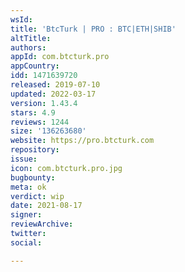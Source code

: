 ```yaml
---
wsId: 
title: 'BtcTurk | PRO : BTC|ETH|SHIB'
altTitle: 
authors: 
appId: com.btcturk.pro
appCountry: 
idd: 1471639720
released: 2019-07-10
updated: 2022-03-17
version: 1.43.4
stars: 4.9
reviews: 1244
size: '136263680'
website: https://pro.btcturk.com
repository: 
issue: 
icon: com.btcturk.pro.jpg
bugbounty: 
meta: ok
verdict: wip
date: 2021-08-17
signer: 
reviewArchive: 
twitter: 
social: 

---
```


